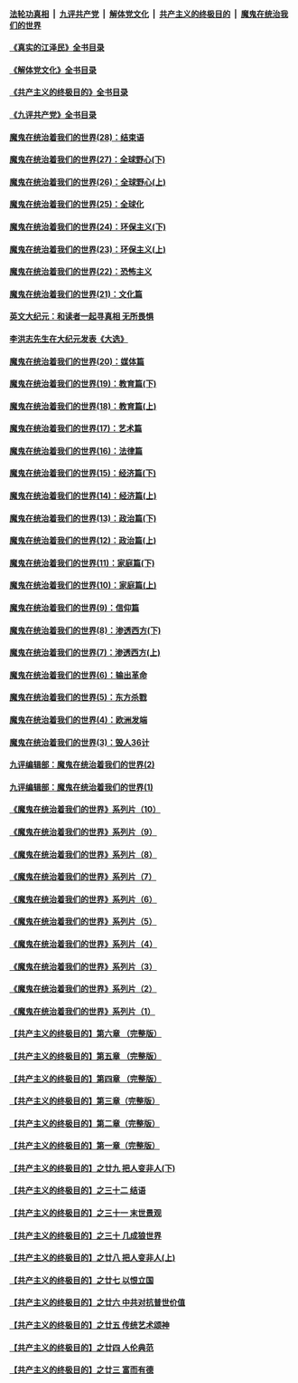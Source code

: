 ####  [法轮功真相](../../../../basic/blob/master/README.md?t=05220731) &nbsp;|&nbsp; [九评共产党](../../../../9ping.md/blob/master/README.md?t=05220731) &nbsp;|&nbsp; [解体党文化](../../../../jtdwh.md/blob/master/README.md?t=05220731)  &nbsp;|&nbsp; [共产主义的终极目的](../../../../gczydzjmd.md/blob/master/README.md?t=05220731) &nbsp;|&nbsp; [魔鬼在统治我们的世界](../../../../mgztzwmdsj.md/blob/master/README.md?t=05220731) 

#### [《真实的江泽民》全书目录](../pages/nsc422/n13721399.md?t=05220731) 

#### [《解体党文化》全书目录](../pages/nsc422/n13721157.md?t=05220731) 

#### [《共产主义的终极目的》全书目录](../pages/nsc422/n13721048.md?t=05220731) 

#### [《九评共产党》全书目录](../pages/nsc422/n13708085.md?t=05220731) 

#### [魔鬼在统治着我们的世界(28)：结束语](../pages/nsc422/n10936246.md?t=05220731) 

#### [魔鬼在统治着我们的世界(27)：全球野心(下)](../pages/nsc422/n10928319.md?t=05220731) 

#### [魔鬼在统治着我们的世界(26)：全球野心(上)](../pages/nsc422/n10900318.md?t=05220731) 

#### [魔鬼在统治着我们的世界(25)：全球化](../pages/nsc422/n10788205.md?t=05220731) 

#### [魔鬼在统治着我们的世界(24)：环保主义(下)](../pages/nsc422/n10695307.md?t=05220731) 

#### [魔鬼在统治着我们的世界(23)：环保主义(上)](../pages/nsc422/n10688613.md?t=05220731) 

#### [魔鬼在统治着我们的世界(22)：恐怖主义](../pages/nsc422/n10614727.md?t=05220731) 

#### [魔鬼在统治着我们的世界(21)：文化篇](../pages/nsc422/n10597706.md?t=05220731) 

#### [英文大纪元：和读者一起寻真相 无所畏惧](../pages/nsc422/n12542027.md?t=05220731) 

#### [李洪志先生在大纪元发表《大选》](../pages/nsc422/n12534746.md?t=05220731) 

#### [魔鬼在统治着我们的世界(20)：媒体篇](../pages/nsc422/n10586579.md?t=05220731) 

#### [魔鬼在统治着我们的世界(19)：教育篇(下)](../pages/nsc422/n10564808.md?t=05220731) 

#### [魔鬼在统治着我们的世界(18)：教育篇(上)](../pages/nsc422/n10526970.md?t=05220731) 

#### [魔鬼在统治着我们的世界(17)：艺术篇](../pages/nsc422/n10499093.md?t=05220731) 

#### [魔鬼在统治着我们的世界(16)：法律篇](../pages/nsc422/n10485969.md?t=05220731) 

#### [魔鬼在统治着我们的世界(15)：经济篇(下)](../pages/nsc422/n10469975.md?t=05220731) 

#### [魔鬼在统治着我们的世界(14)：经济篇(上)](../pages/nsc422/n10457370.md?t=05220731) 

#### [魔鬼在统治着我们的世界(13)：政治篇(下)](../pages/nsc422/n10448270.md?t=05220731) 

#### [魔鬼在统治着我们的世界(12)：政治篇(上)](../pages/nsc422/n10444576.md?t=05220731) 

#### [魔鬼在统治着我们的世界(11)：家庭篇(下)](../pages/nsc422/n10440961.md?t=05220731) 

#### [魔鬼在统治着我们的世界(10)：家庭篇(上)](../pages/nsc422/n10435448.md?t=05220731) 

#### [魔鬼在统治着我们的世界(9)：信仰篇](../pages/nsc422/n10432159.md?t=05220731) 

#### [魔鬼在统治着我们的世界(8)：渗透西方(下)](../pages/nsc422/n10429603.md?t=05220731) 

#### [魔鬼在统治着我们的世界(7)：渗透西方(上)](../pages/nsc422/n10426013.md?t=05220731) 

#### [魔鬼在统治着我们的世界(6)：输出革命](../pages/nsc422/n10421536.md?t=05220731) 

#### [魔鬼在统治着我们的世界(5)：东方杀戮](../pages/nsc422/n10417707.md?t=05220731) 

#### [魔鬼在统治着我们的世界(4)：欧洲发端](../pages/nsc422/n10414890.md?t=05220731) 

#### [魔鬼在统治着我们的世界(3)：毁人36计](../pages/nsc422/n10411583.md?t=05220731) 

#### [九评编辑部：魔鬼在统治着我们的世界(2)](../pages/nsc422/n10410036.md?t=05220731) 

#### [九评编辑部：魔鬼在统治着我们的世界(1)](../pages/nsc422/n10406825.md?t=05220731) 

#### [《魔鬼在统治着我们的世界》系列片（10）](../pages/nsc422/n12292670.md?t=05220731) 

#### [《魔鬼在统治着我们的世界》系列片（9）](../pages/nsc422/n12290859.md?t=05220731) 

#### [《魔鬼在统治着我们的世界》系列片（8）](../pages/nsc422/n12287445.md?t=05220731) 

#### [《魔鬼在统治着我们的世界》系列片（7）](../pages/nsc422/n12283425.md?t=05220731) 

#### [《魔鬼在统治着我们的世界》系列片（6）](../pages/nsc422/n12282314.md?t=05220731) 

#### [《魔鬼在统治着我们的世界》系列片（5）](../pages/nsc422/n12281419.md?t=05220731) 

#### [《魔鬼在统治着我们的世界》系列片（4）](../pages/nsc422/n12274024.md?t=05220731) 

#### [《魔鬼在统治着我们的世界》系列片（3）](../pages/nsc422/n12271322.md?t=05220731) 

#### [《魔鬼在统治着我们的世界》系列片（2）](../pages/nsc422/n12269049.md?t=05220731) 

#### [《魔鬼在统治着我们的世界》系列片（1）](../pages/nsc422/n12267575.md?t=05220731) 

#### [【共产主义的终极目的】第六章 （完整版）](../pages/nsc422/n11428913.md?t=05220731) 

#### [【共产主义的终极目的】第五章 （完整版）](../pages/nsc422/n11428912.md?t=05220731) 

#### [【共产主义的终极目的】第四章 （完整版）](../pages/nsc422/n11428907.md?t=05220731) 

#### [【共产主义的终极目的】第三章（完整版）](../pages/nsc422/n11428848.md?t=05220731) 

#### [【共产主义的终极目的】第二章（完整版）](../pages/nsc422/n11428831.md?t=05220731) 

#### [【共产主义的终极目的】第一章（完整版）](../pages/nsc422/n11417651.md?t=05220731) 

#### [【共产主义的终极目的】之廿九 把人变非人(下)](../pages/nsc422/n11344140.md?t=05220731) 

#### [【共产主义的终极目的】之三十二 结语](../pages/nsc422/n11360535.md?t=05220731) 

#### [【共产主义的终极目的】之三十一 末世景观](../pages/nsc422/n11351129.md?t=05220731) 

#### [【共产主义的终极目的】之三十 几成狼世界](../pages/nsc422/n11348280.md?t=05220731) 

#### [【共产主义的终极目的】之廿八 把人变非人(上)](../pages/nsc422/n11340492.md?t=05220731) 

#### [【共产主义的终极目的】之廿七 以恨立国](../pages/nsc422/n11336944.md?t=05220731) 

#### [【共产主义的终极目的】之廿六 中共对抗普世价值](../pages/nsc422/n11324785.md?t=05220731) 

#### [【共产主义的终极目的】之廿五 传统艺术颂神](../pages/nsc422/n11296396.md?t=05220731) 

#### [【共产主义的终极目的】之廿四 人伦典范](../pages/nsc422/n11296397.md?t=05220731) 

#### [【共产主义的终极目的】之廿三 富而有德](../pages/nsc422/n11283598.md?t=05220731) 


